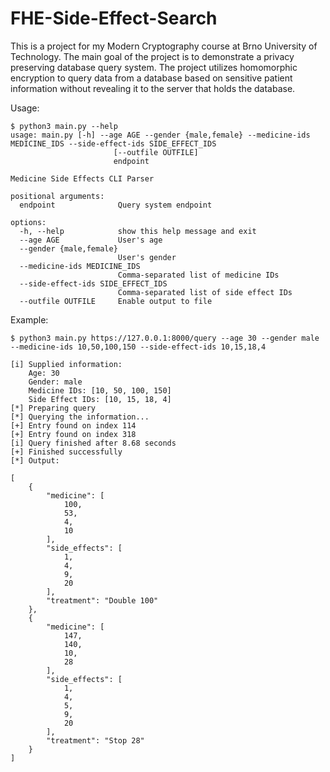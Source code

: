 # FHE-Side-Effect-Search
This is a project for my Modern Cryptography course at Brno University of Technology. The main goal of the project is to demonstrate a privacy preserving database query system. The project utilizes homomorphic encryption to query data from a database based on sensitive patient information without revealing it to the server that holds the database.


Usage:

```
$ python3 main.py --help 
usage: main.py [-h] --age AGE --gender {male,female} --medicine-ids MEDICINE_IDS --side-effect-ids SIDE_EFFECT_IDS
                       [--outfile OUTFILE]
                       endpoint

Medicine Side Effects CLI Parser

positional arguments:
  endpoint              Query system endpoint

options:
  -h, --help            show this help message and exit
  --age AGE             User's age
  --gender {male,female}
                        User's gender
  --medicine-ids MEDICINE_IDS
                        Comma-separated list of medicine IDs
  --side-effect-ids SIDE_EFFECT_IDS
                        Comma-separated list of side effect IDs
  --outfile OUTFILE     Enable output to file
```

Example:

```
$ python3 main.py https://127.0.0.1:8000/query --age 30 --gender male --medicine-ids 10,50,100,150 --side-effect-ids 10,15,18,4

[i] Supplied information:
	Age: 30
	Gender: male
	Medicine IDs: [10, 50, 100, 150]
	Side Effect IDs: [10, 15, 18, 4]
[*] Preparing query
[*] Querying the information...
[+] Entry found on index 114
[+] Entry found on index 318
[i] Query finished after 8.68 seconds
[+] Finished successfully
[*] Output:

[
    {
        "medicine": [
            100,
            53,
            4,
            10
        ],
        "side_effects": [
            1,
            4,
            9,
            20
        ],
        "treatment": "Double 100"
    },
    {
        "medicine": [
            147,
            140,
            10,
            28
        ],
        "side_effects": [
            1,
            4,
            5,
            9,
            20
        ],
        "treatment": "Stop 28"
    }
]
```